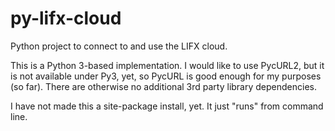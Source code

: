 # py-lifx-cloud
Python project to connect to and use the LIFX cloud.

This is a Python 3-based implementation. I would like to use PycURL2, but it is not available under Py3, yet, so PycURL is good enough for my purposes (so far). There are otherwise no additional 3rd party library dependencies.

I have not made this a site-package install, yet. It just "runs" from command line.
